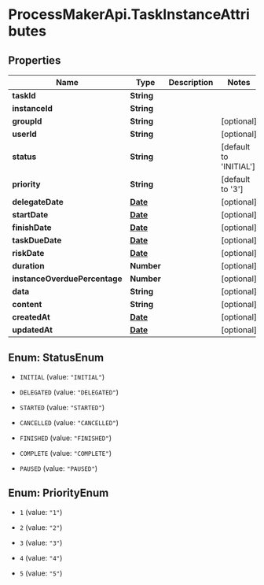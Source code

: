 # ProcessMakerApi.TaskInstanceAttributes

## Properties
Name | Type | Description | Notes
------------ | ------------- | ------------- | -------------
**taskId** | **String** |  | 
**instanceId** | **String** |  | 
**groupId** | **String** |  | [optional] 
**userId** | **String** |  | [optional] 
**status** | **String** |  | [default to &#39;INITIAL&#39;]
**priority** | **String** |  | [default to &#39;3&#39;]
**delegateDate** | [**Date**](DateTime.md) |  | [optional] 
**startDate** | [**Date**](DateTime.md) |  | [optional] 
**finishDate** | [**Date**](DateTime.md) |  | [optional] 
**taskDueDate** | [**Date**](DateTime.md) |  | [optional] 
**riskDate** | [**Date**](DateTime.md) |  | [optional] 
**duration** | **Number** |  | [optional] 
**instanceOverduePercentage** | **Number** |  | [optional] 
**data** | **String** |  | [optional] 
**content** | **String** |  | [optional] 
**createdAt** | [**Date**](DateTime.md) |  | [optional] 
**updatedAt** | [**Date**](DateTime.md) |  | [optional] 


<a name="StatusEnum"></a>
## Enum: StatusEnum


* `INITIAL` (value: `"INITIAL"`)

* `DELEGATED` (value: `"DELEGATED"`)

* `STARTED` (value: `"STARTED"`)

* `CANCELLED` (value: `"CANCELLED"`)

* `FINISHED` (value: `"FINISHED"`)

* `COMPLETE` (value: `"COMPLETE"`)

* `PAUSED` (value: `"PAUSED"`)




<a name="PriorityEnum"></a>
## Enum: PriorityEnum


* `1` (value: `"1"`)

* `2` (value: `"2"`)

* `3` (value: `"3"`)

* `4` (value: `"4"`)

* `5` (value: `"5"`)




